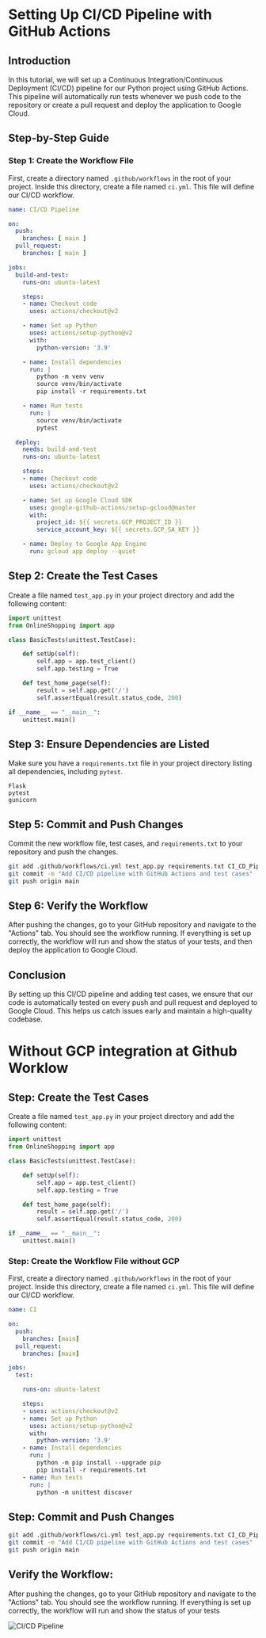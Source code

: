 # Setting Up CI/CD Pipeline with GitHub Actions

## Introduction

In this tutorial, we will set up a Continuous Integration/Continuous Deployment (CI/CD) pipeline for our Python project using GitHub Actions. This pipeline will automatically run tests whenever we push code to the repository or create a pull request and deploy the application to Google Cloud.

## Step-by-Step Guide

### Step 1: Create the Workflow File

First, create a directory named `.github/workflows` in the root of your project. Inside this directory, create a file named `ci.yml`. This file will define our CI/CD workflow.

```yaml
name: CI/CD Pipeline

on:
  push:
    branches: [ main ]
  pull_request:
    branches: [ main ]

jobs:
  build-and-test:
    runs-on: ubuntu-latest

    steps:
    - name: Checkout code
      uses: actions/checkout@v2

    - name: Set up Python
      uses: actions/setup-python@v2
      with:
        python-version: '3.9'

    - name: Install dependencies
      run: |
        python -m venv venv
        source venv/bin/activate
        pip install -r requirements.txt

    - name: Run tests
      run: |
        source venv/bin/activate
        pytest

  deploy:
    needs: build-and-test
    runs-on: ubuntu-latest

    steps:
    - name: Checkout code
      uses: actions/checkout@v2

    - name: Set up Google Cloud SDK
      uses: google-github-actions/setup-gcloud@master
      with:
        project_id: ${{ secrets.GCP_PROJECT_ID }}
        service_account_key: ${{ secrets.GCP_SA_KEY }}

    - name: Deploy to Google App Engine
      run: gcloud app deploy --quiet
```
## Step 2: Create the Test Cases
Create a file named `test_app.py` in your project directory and add the following content:

```python
import unittest
from OnlineShopping import app

class BasicTests(unittest.TestCase):

    def setUp(self):
        self.app = app.test_client()
        self.app.testing = True

    def test_home_page(self):
        result = self.app.get('/')
        self.assertEqual(result.status_code, 200)

if __name__ == "__main__":
    unittest.main()
```

## Step 3: Ensure Dependencies are Listed
Make sure you have a `requirements.txt` file in your project directory listing all dependencies, including `pytest`.

```plaintext
Flask
pytest
gunicorn
```
## Step 5: Commit and Push Changes
Commit the new workflow file, test cases, and `requirements.txt` to your repository and push the changes.

```bash
git add .github/workflows/ci.yml test_app.py requirements.txt CI_CD_Pipeline.md app.yaml
git commit -m "Add CI/CD pipeline with GitHub Actions and test cases"
git push origin main
```

## Step 6: Verify the Workflow
After pushing the changes, go to your GitHub repository and navigate to the "Actions" tab. You should see the workflow running. If everything is set up correctly, the workflow will run and show the status of your tests, and then deploy the application to Google Cloud.

## Conclusion
By setting up this CI/CD pipeline and adding test cases, we ensure that our code is automatically tested on every push and pull request and deployed to Google Cloud. This helps us catch issues early and maintain a high-quality codebase.


# Without GCP integration at Github Worklow

## Step: Create the Test Cases
Create a file named `test_app.py` in your project directory and add the following content:

```python
import unittest
from OnlineShopping import app

class BasicTests(unittest.TestCase):

    def setUp(self):
        self.app = app.test_client()
        self.app.testing = True

    def test_home_page(self):
        result = self.app.get('/')
        self.assertEqual(result.status_code, 200)

if __name__ == "__main__":
    unittest.main()
```
### Step: Create the Workflow File without GCP

First, create a directory named `.github/workflows` in the root of your project. Inside this directory, create a file named `ci.yml`. This file will define our CI/CD workflow.

```yaml
name: CI

on:
  push:
    branches: [main]
  pull_request:
    branches: [main]

jobs:
  test:

    runs-on: ubuntu-latest

    steps:
    - uses: actions/checkout@v2
    - name: Set up Python
      uses: actions/setup-python@v2
      with:
        python-version: '3.9'
    - name: Install dependencies
      run: |
        python -m pip install --upgrade pip
        pip install -r requirements.txt
    - name: Run tests
      run: |
        python -m unittest discover
```
## Step: Commit and Push Changes
```bash
git add .github/workflows/ci.yml test_app.py requirements.txt CI_CD_Pipeline.md
git commit -m "Add CI/CD pipeline with GitHub Actions and test cases"
git push origin main
```

## Verify the Workflow:

After pushing the changes, go to your GitHub repository and navigate to the "Actions" tab. You should see the workflow running. If everything is set up correctly, the workflow will run and show the status of your tests

![CI/CD Pipeline](/CI_CD.JPG)
